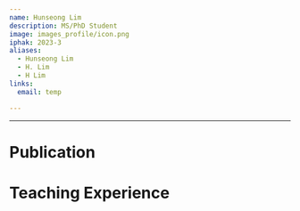 ```yaml
---
name: Hunseong Lim
description: MS/PhD Student
image: images_profile/icon.png
iphak: 2023-3
aliases:
  - Hunseong Lim
  - H. Lim
  - H Lim
links:
  email: temp

---
```




---

# Publication




# Teaching Experience
